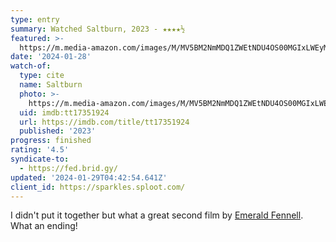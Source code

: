 ```yaml
---
type: entry
summary: Watched Saltburn, 2023 - ★★★★½
featured: >-
  https://m.media-amazon.com/images/M/MV5BM2NmMDQ1ZWEtNDU4OS00MGIxLWEyMGMtMTM2YmFkYzNhYmMxXkEyXkFqcGdeQXVyMTM1NjM2ODg1._V1_SX300.jpg
date: '2024-01-28'
watch-of:
  type: cite
  name: Saltburn
  photo: >-
    https://m.media-amazon.com/images/M/MV5BM2NmMDQ1ZWEtNDU4OS00MGIxLWEyMGMtMTM2YmFkYzNhYmMxXkEyXkFqcGdeQXVyMTM1NjM2ODg1._V1_SX300.jpg
  uid: imdb:tt17351924
  url: https://imdb.com/title/tt17351924
  published: '2023'
progress: finished
rating: '4.5'
syndicate-to:
  - https://fed.brid.gy/
updated: '2024-01-29T04:42:54.641Z'
client_id: https://sparkles.sploot.com/
---
```

I didn't put it together but what a great second film by  [Emerald Fennell](https://www.imdb.com/name/nm2193504/). What an ending!
